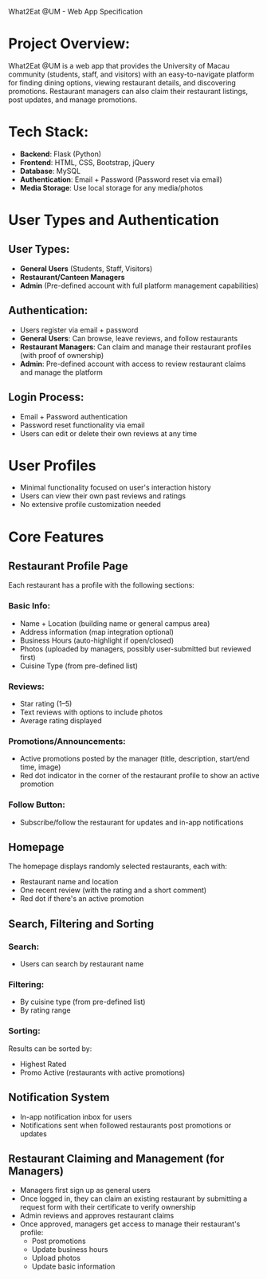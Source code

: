 What2Eat @UM - Web App Specification

# Project Overview:
What2Eat @UM is a web app that provides the University of Macau community (students, staff, and visitors) with an easy-to-navigate platform for finding dining options, viewing restaurant details, and discovering promotions. Restaurant managers can also claim their restaurant listings, post updates, and manage promotions.

# Tech Stack:
- **Backend**: Flask (Python)
- **Frontend**: HTML, CSS, Bootstrap, jQuery
- **Database**: MySQL
- **Authentication**: Email + Password (Password reset via email)
- **Media Storage**: Use local storage for any media/photos

# User Types and Authentication

## User Types:
- **General Users** (Students, Staff, Visitors)
- **Restaurant/Canteen Managers**
- **Admin** (Pre-defined account with full platform management capabilities)

## Authentication:
- Users register via email + password
- **General Users**: Can browse, leave reviews, and follow restaurants
- **Restaurant Managers**: Can claim and manage their restaurant profiles (with proof of ownership)
- **Admin**: Pre-defined account with access to review restaurant claims and manage the platform

## Login Process:
- Email + Password authentication
- Password reset functionality via email
- Users can edit or delete their own reviews at any time

# User Profiles
- Minimal functionality focused on user's interaction history
- Users can view their own past reviews and ratings
- No extensive profile customization needed

# Core Features

## Restaurant Profile Page
Each restaurant has a profile with the following sections:

### Basic Info:
- Name + Location (building name or general campus area)
- Address information (map integration optional)
- Business Hours (auto-highlight if open/closed)
- Photos (uploaded by managers, possibly user-submitted but reviewed first)
- Cuisine Type (from pre-defined list)

### Reviews:
- Star rating (1–5)
- Text reviews with options to include photos
- Average rating displayed

### Promotions/Announcements:
- Active promotions posted by the manager (title, description, start/end time, image)
- Red dot indicator in the corner of the restaurant profile to show an active promotion

### Follow Button:
- Subscribe/follow the restaurant for updates and in-app notifications

## Homepage
The homepage displays randomly selected restaurants, each with:
- Restaurant name and location
- One recent review (with the rating and a short comment)
- Red dot if there's an active promotion

## Search, Filtering and Sorting

### Search: 
- Users can search by restaurant name

### Filtering:
- By cuisine type (from pre-defined list)
- By rating range

### Sorting: 
Results can be sorted by:
- Highest Rated
- Promo Active (restaurants with active promotions)

## Notification System
- In-app notification inbox for users
- Notifications sent when followed restaurants post promotions or updates

## Restaurant Claiming and Management (for Managers)
- Managers first sign up as general users
- Once logged in, they can claim an existing restaurant by submitting a request form with their certificate to verify ownership
- Admin reviews and approves restaurant claims
- Once approved, managers get access to manage their restaurant's profile:
  - Post promotions
  - Update business hours
  - Upload photos
  - Update basic information
